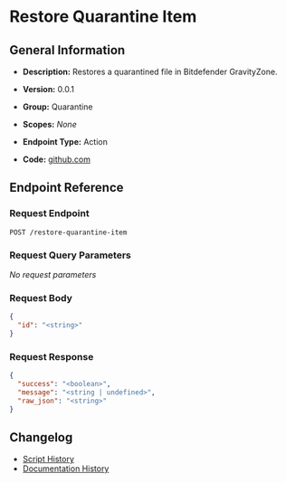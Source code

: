 <!-- BEGIN GENERATED CONTENT -->
# Restore Quarantine Item

## General Information

- **Description:** Restores a quarantined file in Bitdefender GravityZone.

- **Version:** 0.0.1
- **Group:** Quarantine
- **Scopes:** _None_
- **Endpoint Type:** Action
- **Code:** [github.com](https://github.com/NangoHQ/integration-templates/tree/main/integrations/bitdefender/actions/restore-quarantine-item.ts)


## Endpoint Reference

### Request Endpoint

`POST /restore-quarantine-item`

### Request Query Parameters

_No request parameters_

### Request Body

```json
{
  "id": "<string>"
}
```

### Request Response

```json
{
  "success": "<boolean>",
  "message": "<string | undefined>",
  "raw_json": "<string>"
}
```

## Changelog

- [Script History](https://github.com/NangoHQ/integration-templates/commits/main/integrations/bitdefender/actions/restore-quarantine-item.ts)
- [Documentation History](https://github.com/NangoHQ/integration-templates/commits/main/integrations/bitdefender/actions/restore-quarantine-item.md)

<!-- END  GENERATED CONTENT -->

